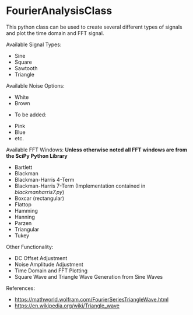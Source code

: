 # FourierAnalysisClass

This python class can be used to create several different types of signals and plot the time domain and FFT signal. 

Available Signal Types:
 - Sine
 - Square
 - Sawtooth
 - Triangle

Available Noise Options:
  - White
  - Brown
  
  * To be added:
  - Pink
  - Blue
  - etc.

Available FFT Windows:
**Unless otherwise noted all FFT windows are from the SciPy Python Library**
- Bartlett
- Blackman
- Blackman-Harris 4-Term
- Blackman-Harris 7-Term (Implementation contained in *blackmanharris7.py*)
- Boxcar (rectangular)
- Flattop
- Hamming
- Hanning
- Parzen
- Triangular
- Tukey

Other Functionality:
- DC Offset Adjustment
- Noise Amplitude Adjustment
- Time Domain and FFT Plotting
- Square Wave and Triangle Wave Generation from Sine Waves

References:
- https://mathworld.wolfram.com/FourierSeriesTriangleWave.html
- https://en.wikipedia.org/wiki/Triangle_wave
